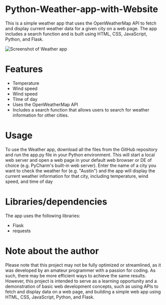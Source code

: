 # Python-Weather-app-with-Website

This is a simple weather app that uses the OpenWeatherMap API to fetch and display current weather data for a given city on a web page. The app includes a search function and is built using HTML, CSS, JavaScript, Python, and Flask.

![Screenshot of Weather app](https://i.imgur.com/nPy7x87.png "Screenshot of Weather app")


# Features

- Temperature
- Wind speed
- Wind speed
- TIme of day
- Uses the OpenWeatherMap API
- Includes a search function that allows users to search for weather information for other cities.

# Usage

To use the Weather app, download all the files from the GitHub repository and run the app.py file in your Python environment. This will start a local web server and open a web page in your default web browser or DE of choice (e.g. PyCharm's built-in web server). Enter the name of a city you want to check the weather for (e.g. "Austin") and the app will display the current weather information for that city, including temperature, wind speed, and time of day

# Libraries/dependencies

The app uses the following libraries:

- Flask
- requests

# Note about the author
Please note that this project may not be fully optimized or streamlined, as it was developed by an amateur programmer with a passion for coding. As such, there may be more efficient ways to achieve the same results. However, this project is intended to serve as a learning opportunity and a demonstration of basic web development concepts, such as using APIs to fetch and display data on a web page, and building a simple web app using HTML, CSS, JavaScript, Python, and Flask.
